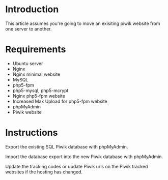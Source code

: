 # Introduction

This article assumes you're going to move an exisiting piwik website from one server to another.

# Requirements

* Ubuntu server
* Nginx
* Nginx minimal website
* MySQL
* php5-fpm
* php5-mysql, php5-mcrypt
* Nginx php5-fpm website
* Increased Max Upload for php5-fpm website
* phpMyAdmin
* Piwik website


# Instructions

Export the existing SQL Piwik database with phpMyAdmin.

Import the database export into the new Piwik database with phpMyAdmin.

Update the tracking codes or update Piwik urls on the Piwik tracked websites if the hosting has changed.
